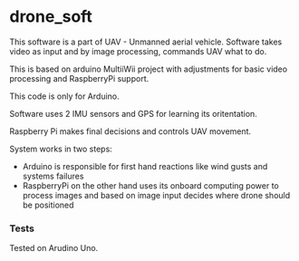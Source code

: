 # drone_soft
This software is a part of UAV - Unmanned aerial vehicle. Software takes video as input and by image processing, commands UAV what to do.


This is based on arduino MultiiWii project with adjustments for basic video processing and RaspberryPi support. 

This code is only for Arduino.

Software uses 2 IMU sensors and GPS for learning its oritentation. 

Raspberry Pi makes final decisions and controls UAV movement.

System works in two steps: 
- Arduino is responsible for first hand reactions like wind gusts and systems failures
- RaspberryPi on the other hand uses its onboard computing power to process images and based on image input decides where drone should be positioned

### Tests
Tested on Arudino Uno.
